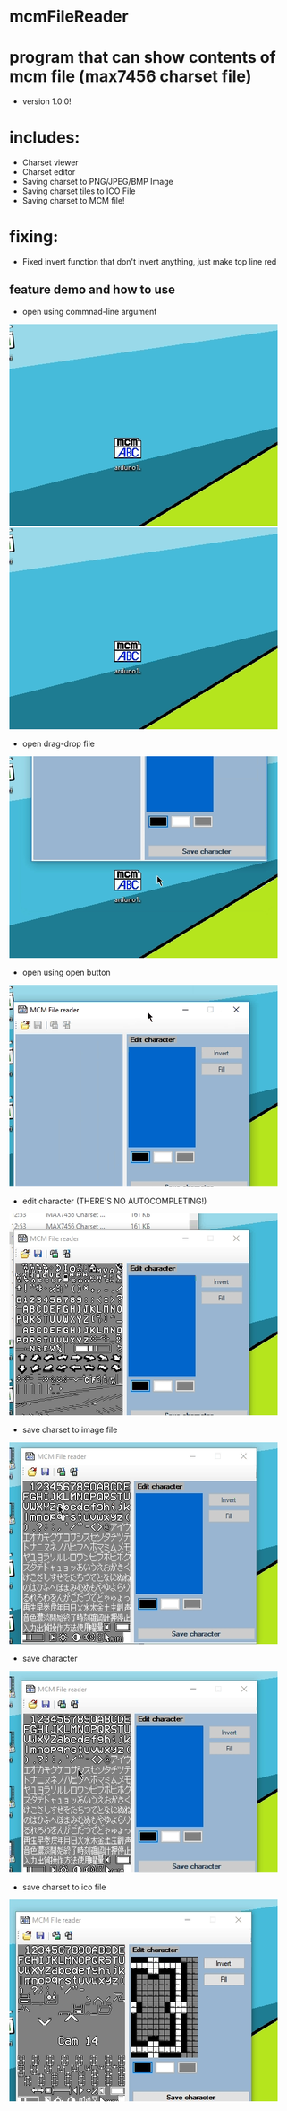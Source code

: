 # mcmFileReader
program that can show contents of mcm file (max7456 charset file)
=====================
- version 1.0.0!
# includes:
+ Charset viewer
+ Charset editor
+ Saving charset to PNG/JPEG/BMP Image
+ Saving charset tiles to ICO File
+ Saving charset to MCM file!

# fixing:
+ Fixed invert function that don't invert anything, just make top line red

## feature demo and how to use
- open using commnad-line argument

![ex8.png](https://raw.githubusercontent.com/C91LCA/mcmFileReader/master/ex_a/ex1.png "open using commandLineArgs")
![ex1.png](https://raw.githubusercontent.com/C91LCA/mcmFileReader/master/ex_a/ex1.png "open using commandLineArgs")

- open drag-drop file

![ex2.png](https://raw.githubusercontent.com/C91LCA/mcmFileReader/master/ex_a/ex2.png "ofdsafdsfdsf")

- open using open button

![ex3.png](https://raw.githubusercontent.com/C91LCA/mcmFileReader/master/ex_a/ex3.png "open using oopen button")

- edit character (THERE'S NO AUTOCOMPLETING!)

![ex4.png](https://raw.githubusercontent.com/C91LCA/mcmFileReader/master/ex_a/ex4.png "edit character")

- save charset to image file

![ex5.png](https://raw.githubusercontent.com/C91LCA/mcmFileReader/master/ex_a/ex5.png "save character to img")

- save character

![ex6.png](https://raw.githubusercontent.com/C91LCA/mcmFileReader/master/ex_a/ex6.png "savecharacter")

- save charset to ico file 

![ex7.png](https://raw.githubusercontent.com/C91LCA/mcmFileReader/master/ex_a/ex7.png "save charset to ico")
